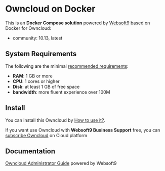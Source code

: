 # Owncloud on Docker  

This is an **Docker Compose solution** powered by [Websoft9](https://www.websoft9.com) based on Docker for Owncloud:


 - community:  10.13, latest


## System Requirements

The following are the minimal [recommended requirements](https://doc.owncloud.com/server/10.8/admin_manual/installation/docker/):

* **RAM**: 1 GB or more
* **CPU**: 1 cores or higher
* **Disk**: at least 1 GB of free space
* **bandwidth**: more fluent experience over 100M  

## Install

You can install this Owncloud by [How to use it?](https://github.com/Websoft9/docker-library#how-to-use-it).   

If you want use Owncloud with **Websoft9 Business Support** free, you can [subscribe Owncloud](https://www.websoft9.com/apps) on Cloud platform

## Documentation

[Owncloud Administrator Guide](https://support.websoft9.com/docs/owncloud) powered by Websoft9